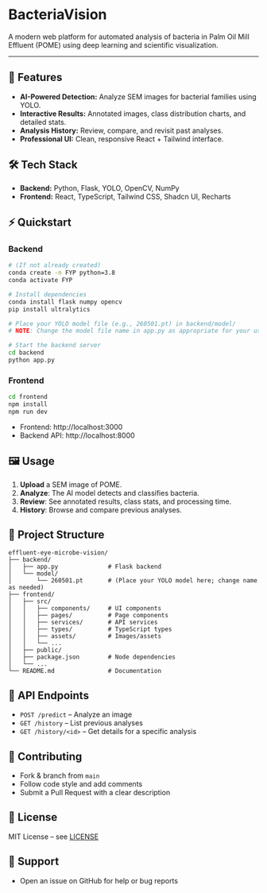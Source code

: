 # BacteriaVision

A modern web platform for automated analysis of bacteria in Palm Oil Mill Effluent (POME) using deep learning and scientific visualization.

---

## 🚀 Features
- **AI-Powered Detection:** Analyze SEM images for bacterial families using YOLO.
- **Interactive Results:** Annotated images, class distribution charts, and detailed stats.
- **Analysis History:** Review, compare, and revisit past analyses.
- **Professional UI:** Clean, responsive React + Tailwind interface.

## 🛠 Tech Stack
- **Backend:** Python, Flask, YOLO, OpenCV, NumPy
- **Frontend:** React, TypeScript, Tailwind CSS, Shadcn UI, Recharts

## ⚡ Quickstart

### Backend
```bash
# (If not already created)
conda create -n FYP python=3.8
conda activate FYP

# Install dependencies
conda install flask numpy opencv
pip install ultralytics

# Place your YOLO model file (e.g., 260501.pt) in backend/model/
# NOTE: Change the model file name in app.py as appropriate for your use case.

# Start the backend server
cd backend
python app.py
```

### Frontend
```bash
cd frontend
npm install
npm run dev
```

- Frontend: http://localhost:3000
- Backend API: http://localhost:8000

## 🖼 Usage
1. **Upload** a SEM image of POME.
2. **Analyze**: The AI model detects and classifies bacteria.
3. **Review**: See annotated results, class stats, and processing time.
4. **History**: Browse and compare previous analyses.

## 📁 Project Structure
```
effluent-eye-microbe-vision/
├── backend/
│   ├── app.py              # Flask backend
│   └── model/
│       └── 260501.pt       # (Place your YOLO model here; change name as needed)
├── frontend/
│   ├── src/
│   │   ├── components/     # UI components
│   │   ├── pages/          # Page components
│   │   ├── services/       # API services
│   │   ├── types/          # TypeScript types
│   │   ├── assets/         # Images/assets
│   │   └── ...
│   ├── public/
│   ├── package.json        # Node dependencies
│   └── ...
└── README.md               # Documentation
```

## 📡 API Endpoints
- `POST /predict` – Analyze an image
- `GET /history` – List previous analyses
- `GET /history/<id>` – Get details for a specific analysis

## 🤝 Contributing
- Fork & branch from `main`
- Follow code style and add comments
- Submit a Pull Request with a clear description

## 📄 License
MIT License – see [LICENSE](LICENSE)

## 💬 Support
- Open an issue on GitHub for help or bug reports 